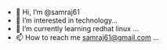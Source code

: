 - 👋 Hi, I’m @samraj61
- 👀 I’m interested in technology...
- 🌱 I’m currently learning redhat linux ...
- 📫 How to reach me samraj61@gmail.com ...

<!---
samraj61/samraj61 is a ✨ special ✨ repository because its `README.md` (this file) appears on your GitHub profile.
You can click the Preview link to take a look at your changes.
--->
